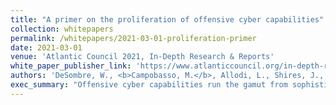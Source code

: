 ```yaml
---
title: "A primer on the proliferation of offensive cyber capabilities"
collection: whitepapers
permalink: /whitepapers/2021-03-01-proliferation-primer
date: 2021-03-01
venue: 'Atlantic Council 2021, In-Depth Research & Reports'
white_paper_publisher_link: 'https://www.atlanticcouncil.org/in-depth-research-reports/issue-brief/a-primer-on-the-proliferation-of-offensive-cyber-capabilities/'
authors: 'DeSombre, W., <b>Campobasso, M.</b>, Allodi, L., Shires, J., Work, JD, Morgus, R., O’Neill, P. H., Herr, T.'
exec_summary: "Offensive cyber capabilities run the gamut from sophisticated, long-term disruptions of physical infrastructure to malware used to target human rights journalists. As these capabilities continue to proliferate with increasing complexity and to new types of actors, the imperative to slow and counter their spread only strengthens. But to confront this growing menace, practitioners and policy makers must understand the processes and incentives behind it. The issue of cyber capability proliferation has often been presented as attempted export controls on intrusion software, creating a singular emphasis on malware components. This primer reframes the narrative of cyber capability proliferation to be more in line with the life cycle of cyber operations as a whole, presenting five pillars of offensive cyber capability: vulnerability research and exploit development, malware payload generation, technical command and control, operational management, and training and support. The primer describes how governments, criminal groups, industry, and Access-as-a-Service (AaaS) providers work within either self-regulated or semi-regulated markets to proliferate offensive cyber capabilities and suggests that the five pillars give policy makers a more granular framework within which to craft technically feasible counterproliferation policies without harming valuable elements of the cybersecurity industry. These recommended policies are developed in more detail, alongside three case studies of AaaS firms, in our companion report, <a href=\"https://www.atlanticcouncil.org/in-depth-research-reports/report/countering-cyber-proliferation-zeroing-in-on-access-as-a-service/\">Countering Cyber Proliferation: Zeroing in on Access as a Service</a>."
---
```





